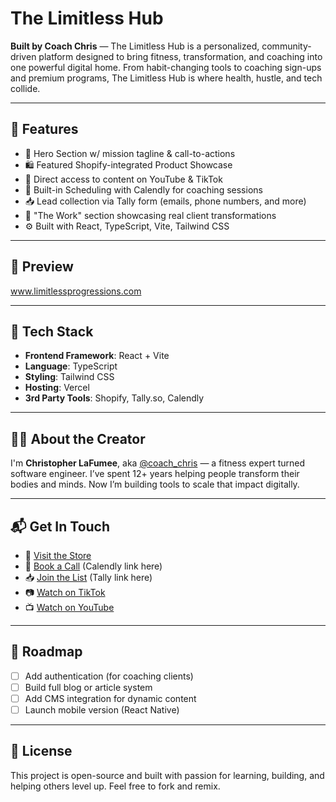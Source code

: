 # The Limitless Hub

**Built by Coach Chris** — The Limitless Hub is a personalized, community-driven platform designed to bring fitness, transformation, and coaching into one powerful digital home. From habit-changing tools to coaching sign-ups and premium programs, The Limitless Hub is where health, hustle, and tech collide.

---

## 🚀 Features

- 💪 Hero Section w/ mission tagline & call-to-actions
- 🛍️ Featured Shopify-integrated Product Showcase
- 🎥 Direct access to content on YouTube & TikTok
- 📅 Built-in Scheduling with Calendly for coaching sessions
- 📥 Lead collection via Tally form (emails, phone numbers, and more)
- 🧠 "The Work" section showcasing real client transformations
- ⚙️ Built with React, TypeScript, Vite, Tailwind CSS

---

## 📸 Preview

www.limitlessprogressions.com

---

## 🔧 Tech Stack

- **Frontend Framework**: React + Vite
- **Language**: TypeScript
- **Styling**: Tailwind CSS
- **Hosting**: Vercel
- **3rd Party Tools**: Shopify, Tally.so, Calendly

---

## 👨‍🏫 About the Creator

I'm **Christopher LaFumee**, aka [@coach_chris](https://www.tiktok.com/@coach_chris) — a fitness expert turned software engineer. I’ve spent 12+ years helping people transform their bodies and minds. Now I’m building tools to scale that impact digitally.

---

## 📬 Get In Touch

- 🛒 [Visit the Store](https://tq16ru-iw.myshopify.com)
- 📅 [Book a Call](#) (Calendly link here)
- 📥 [Join the List](#) (Tally link here)
- 📷 [Watch on TikTok](https://www.tiktok.com/@coach_chris)
- 📺 [Watch on YouTube](https://www.youtube.com/@limitlessprogressions)

---

## 🧱 Roadmap

- [ ] Add authentication (for coaching clients)
- [ ] Build full blog or article system
- [ ] Add CMS integration for dynamic content
- [ ] Launch mobile version (React Native)

---

## 🧠 License

This project is open-source and built with passion for learning, building, and helping others level up. Feel free to fork and remix.
